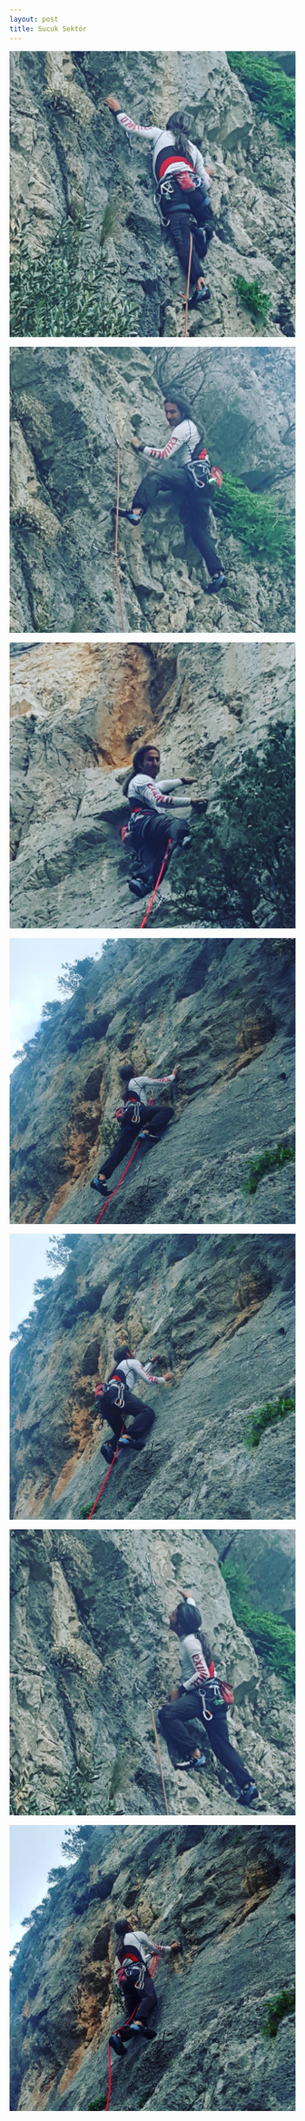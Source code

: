 ```yaml
---
layout: post
title: Sucuk Sektör
---
```

![](/img/uploads/1C202AFA-877E-4AAA-90C2-19B676D94F6D.JPG)

![](/img/uploads/37CD9EBB-46F0-45D5-AC53-B7923BCEBBAE.JPG)

![](/img/uploads/55A2D961-C466-4AF4-AE88-D332CAA34919.JPG)

![](/img/uploads/9DD6767D-6D25-4290-A4CE-1DF00F3E2B01.JPG)

![](/img/uploads/9FDC421C-A8A1-4DA5-B86E-B171BFA9E55F.JPG)

![](/img/uploads/D3D3985A-CD1F-4722-9FCD-02CD53419693.JPG)

![](/img/uploads/E23FF13B-45E0-4848-BC08-23CB2C674090.JPG)
